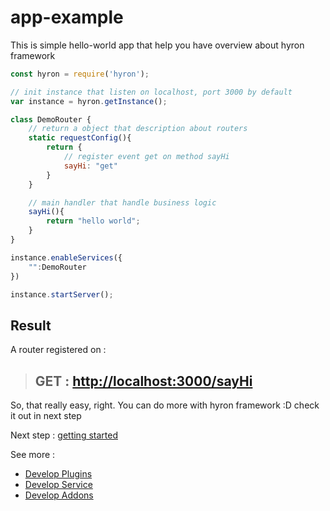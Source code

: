 # app-example

This is simple hello-world app that help you have overview about hyron framework

```javascript
const hyron = require('hyron');

// init instance that listen on localhost, port 3000 by default
var instance = hyron.getInstance();

class DemoRouter {
    // return a object that description about routers
    static requestConfig(){
        return {
            // register event get on method sayHi
            sayHi: "get"
        }
    }

    // main handler that handle business logic
    sayHi(){
        return "hello world";
    }
}

instance.enableServices({
    "":DemoRouter
})

instance.startServer();
```

## Result

A router registered on :

> ## GET : [http://localhost:3000/sayHi](http://localhost:3000/sayHi)

So, that really easy, right. You can do more with hyron framework :D check it out in next step

Next step : [getting started](geting-started.md)

See more :

* [Develop Plugins](plugins-development/overview.md)
* [Develop Service](service-development/overview.md)
* [Develop Addons](addons-development/overview.md)

